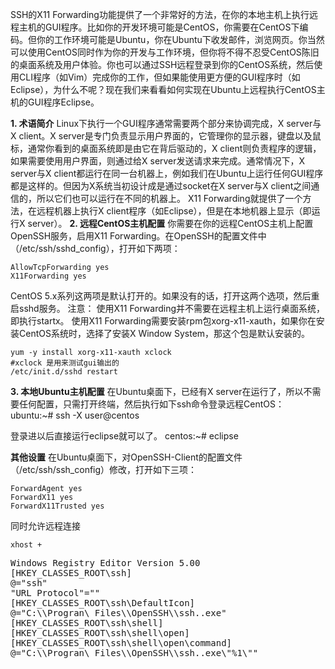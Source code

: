 





SSH的X11 Forwarding功能提供了一个非常好的方法，在你的本地主机上执行远程主机的GUI程序。比如你的开发环境可能是CentOS，你需要在CentOS下编码。但你的工作环境可能是Ubuntu，你在Ubuntu下收发邮件，浏览网页。你当然可以使用CentOS同时作为你的开发与工作环境，但你将不得不忍受CentOS陈旧的桌面系统及用户体验。你也可以通过SSH远程登录到你的CentOS系统，然后使用CLI程序（如Vim）完成你的工作，但如果能使用更方便的GUI程序时（如Eclipse），为什么不呢？现在我们来看看如何实现在Ubuntu上远程执行CentOS主机的GUI程序Eclipse。

**1. 术语简介**
Linux下执行一个GUI程序通常需要两个部分来协调完成，X server与X client。X server是专门负责显示用户界面的，它管理你的显示器，键盘以及鼠标，通常你看到的桌面系统即是由它在背后驱动的，X client则负责程序的逻辑，如果需要使用用户界面，则通过给X server发送请求来完成。通常情况下，X server与X client都运行在同一台机器上，例如我们在Ubuntu上运行任何GUI程序都是这样的。但因为X系统当初设计成是通过socket在X server与X client之间通信的，所以它们也可以运行在不同的机器上。
X11 Forwarding就提供了一个方法，在远程机器上执行X client程序（如Eclipse），但是在本地机器上显示（即运行X server）。
**2. 远程CentOS主机配置**
你需要在你的远程CentOS主机上配置OpenSSH服务，启用X11 Forwarding。在OpenSSH的配置文件中（/etc/ssh/sshd_config），打开如下两项：

```
AllowTcpForwarding yes
X11Forwarding yes

```

CentOS 5.x系列这两项是默认打开的。如果没有的话，打开这两个选项，然后重启sshd服务。
注意：
使用X11 Forwarding并不需要在远程主机上运行桌面系统，即执行startx。
使用X11 Forwarding需要安装rpm包xorg-x11-xauth，如果你在安装CentOS系统时，选择了安装X Window System，那这个包是默认安装的。

```
yum -y install xorg-x11-xauth xclock
#xclock 是用来测试gui输出的
/etc/init.d/sshd restart

```

**3. 本地Ubuntu主机配置**
在Ubuntu桌面下，已经有X server在运行了，所以不需要任何配置，只需打开终端，然后执行如下ssh命令登录远程CentOS：
ubuntu:~# ssh -X user@centos

登录进以后直接运行eclipse就可以了。
centos:~# eclipse

**其他设置**
在Ubuntu桌面下，对OpenSSH-Client的配置文件（/etc/ssh/ssh_config）修改，打开如下三项：

```
ForwardAgent yes
ForwardX11 yes
ForwardX11Trusted yes

```

同时允许远程连接

```
xhost +
```



<pre name="code" class="plain">Windows Registry Editor Version 5.00  
[HKEY_CLASSES_ROOT\ssh]  
@="ssh"  
"URL Protocol"=""  
[HKEY_CLASSES_ROOT\ssh\DefaultIcon]  
@="C:\\Progran\ Files\\OpenSSH\\ssh..exe"  
[HKEY_CLASSES_ROOT\ssh\shell]  
[HKEY_CLASSES_ROOT\ssh\shell\open]  
[HKEY_CLASSES_ROOT\ssh\shell\open\command]  
@="C:\\Progran\ Files\\OpenSSH\\ssh..exe\"%1\""  


